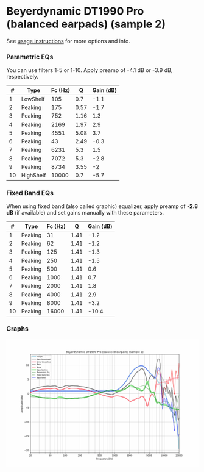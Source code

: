 # Beyerdynamic DT1990 Pro (balanced earpads) (sample 2)
See [usage instructions](https://github.com/jaakkopasanen/AutoEq#usage) for more options and info.

### Parametric EQs
You can use filters 1-5 or 1-10. Apply preamp of -4.1 dB or -3.9 dB, respectively.

|   # | Type      |   Fc (Hz) |    Q |   Gain (dB) |
|-----|-----------|-----------|------|-------------|
|   1 | LowShelf  |       105 | 0.7  |        -1.1 |
|   2 | Peaking   |       175 | 0.57 |        -1.7 |
|   3 | Peaking   |       752 | 1.16 |         1.3 |
|   4 | Peaking   |      2169 | 1.97 |         2.9 |
|   5 | Peaking   |      4551 | 5.08 |         3.7 |
|   6 | Peaking   |        43 | 2.49 |        -0.3 |
|   7 | Peaking   |      6231 | 5.3  |         1.5 |
|   8 | Peaking   |      7072 | 5.3  |        -2.8 |
|   9 | Peaking   |      8734 | 3.55 |        -2   |
|  10 | HighShelf |     10000 | 0.7  |        -5.7 |

### Fixed Band EQs
When using fixed band (also called graphic) equalizer, apply preamp of **-2.8 dB** (if available) and set gains manually with these parameters.

|   # | Type    |   Fc (Hz) |    Q |   Gain (dB) |
|-----|---------|-----------|------|-------------|
|   1 | Peaking |        31 | 1.41 |        -1.2 |
|   2 | Peaking |        62 | 1.41 |        -1.2 |
|   3 | Peaking |       125 | 1.41 |        -1.3 |
|   4 | Peaking |       250 | 1.41 |        -1.5 |
|   5 | Peaking |       500 | 1.41 |         0.6 |
|   6 | Peaking |      1000 | 1.41 |         0.7 |
|   7 | Peaking |      2000 | 1.41 |         1.8 |
|   8 | Peaking |      4000 | 1.41 |         2.9 |
|   9 | Peaking |      8000 | 1.41 |        -3.2 |
|  10 | Peaking |     16000 | 1.41 |       -10.4 |

### Graphs
![](./Beyerdynamic%20DT1990%20Pro%20(balanced%20earpads)%20(sample%202).png)
